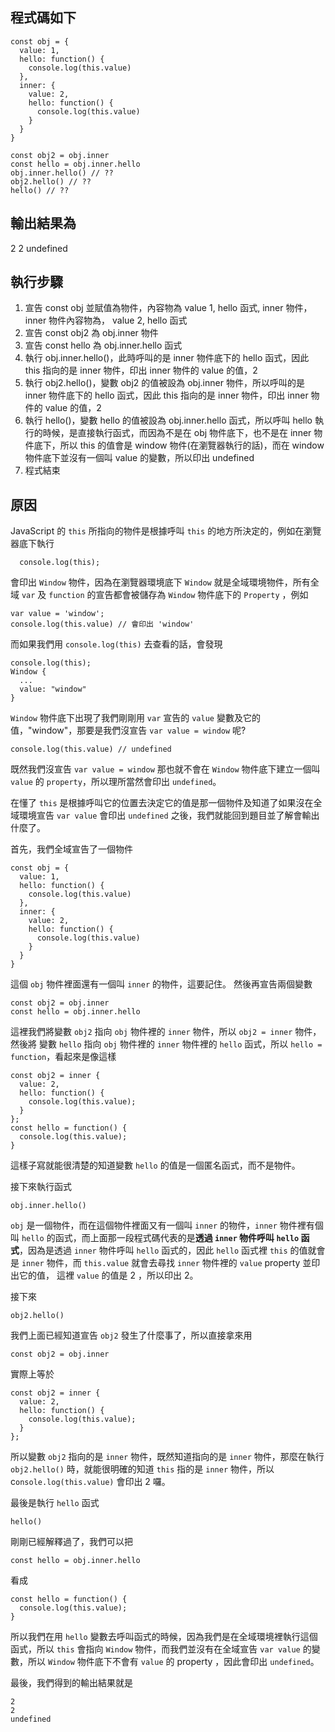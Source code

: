 ## 程式碼如下

    const obj = {
      value: 1,
      hello: function() {
        console.log(this.value)
      },
      inner: {
        value: 2,
        hello: function() {
          console.log(this.value)
        }
      }
    }

    const obj2 = obj.inner
    const hello = obj.inner.hello
    obj.inner.hello() // ??
    obj2.hello() // ??
    hello() // ??

## 輸出結果為

2
2
undefined

## 執行步驟

1. 宣告 const obj 並賦值為物件，內容物為 value 1, hello 函式, inner 物件，inner 物件內容物為，
   value 2, hello 函式
2. 宣告 const obj2 為 obj.inner 物件
3. 宣告 const hello 為 obj.inner.hello 函式
4. 執行 obj.inner.hello()，此時呼叫的是 inner 物件底下的 hello 函式，因此 this 指向的是 inner 物件，印出 inner 物件的 value 的值，2
5. 執行 obj2.hello()，變數 obj2 的值被設為 obj.inner 物件，所以呼叫的是 inner 物件底下的 hello 函式，因此 this 指向的是 inner 物件，印出 inner 物件的 value 的值，2
6. 執行 hello()，變數 hello 的值被設為 obj.inner.hello 函式，所以呼叫 hello 執行的時候，是直接執行函式，而因為不是在 obj 物件底下，也不是在 inner 物件底下，所以 this 的值會是 window 物件(在瀏覽器執行的話)，而在 window 物件底下並沒有一個叫 value 的變數，所以印出 undefined
7. 程式結束

## 原因

JavaScript 的 `this` 所指向的物件是根據呼叫 `this` 的地方所決定的，例如在瀏覽器底下執行

      console.log(this);

會印出 `Window` 物件，因為在瀏覽器環境底下 `Window` 就是全域環境物件，所有全域 `var` 及 `function` 的宣告都會被儲存為 `Window` 物件底下的 `Property` ，例如

    var value = 'window';
    console.log(this.value) // 會印出 'window'

而如果我們用 `console.log(this)` 去查看的話，會發現

    console.log(this);
    Window {
      ...
      value: "window"
    }

`Window` 物件底下出現了我們剛剛用 `var` 宣告的 `value` 變數及它的值，"window"，那要是我們沒宣告 `var value = window` 呢?

    console.log(this.value) // undefined

既然我們沒宣告 `var value = window` 那也就不會在 `Window` 物件底下建立一個叫 `value` 的 `property`，所以理所當然會印出 `undefined`。

在懂了 `this` 是根據呼叫它的位置去決定它的值是那一個物件及知道了如果沒在全域環境宣告 `var value` 會印出 `undefined` 之後，我們就能回到題目並了解會輸出什麼了。

首先，我們全域宣告了一個物件

    const obj = {
      value: 1,
      hello: function() {
        console.log(this.value)
      },
      inner: {
        value: 2,
        hello: function() {
          console.log(this.value)
        }
      }
    }

這個 `obj` 物件裡面還有一個叫 `inner` 的物件，這要記住。
然後再宣告兩個變數

    const obj2 = obj.inner
    const hello = obj.inner.hello

這裡我們將變數 `obj2` 指向 `obj` 物件裡的 `inner` 物件，所以 `obj2 = inner` 物件，然後將 變數 `hello` 指向 `obj` 物件裡的 `inner` 物件裡的 `hello` 函式，所以 `hello = function`，看起來是像這樣

    const obj2 = inner {
      value: 2,
      hello: function() {
        console.log(this.value);
      }
    };
    const hello = function() {
      console.log(this.value);
    }

這樣子寫就能很清楚的知道變數 `hello` 的值是一個匿名函式，而不是物件。

接下來執行函式

    obj.inner.hello()

`obj` 是一個物件，而在這個物件裡面又有一個叫 `inner` 的物件，`inner` 物件裡有個叫 `hello` 的函式，而上面那一段程式碼代表的是**透過 `inner` 物件呼叫 `hello` 函式**，因為是透過 `inner` 物件呼叫 `hello` 函式的，因此 `hello` 函式裡 `this` 的值就會是 `inner` 物件，而 `this.value` 就會去尋找 `inner` 物件裡的 `value` property 並印出它的值，
這裡 `value` 的值是 2 ，所以印出 2。

接下來

    obj2.hello()

我們上面已經知道宣告 `obj2` 發生了什麼事了，所以直接拿來用

    const obj2 = obj.inner

實際上等於

    const obj2 = inner {
      value: 2,
      hello: function() {
        console.log(this.value);
      }
    };

所以變數 `obj2` 指向的是 `inner` 物件，既然知道指向的是 `inner` 物件，那麼在執行 `obj2.hello()` 時，就能很明確的知道 `this` 指的是 `inner` 物件，所以 c`onsole.log(this.value)` 會印出 2 囉。

最後是執行 `hello` 函式

    hello()

剛剛已經解釋過了，我們可以把

    const hello = obj.inner.hello

看成

    const hello = function() {
      console.log(this.value);
    }

所以我們在用 `hello` 變數去呼叫函式的時候，因為我們是在全域環境裡執行這個函式，所以
`this` 會指向 `Window` 物件，而我們並沒有在全域宣告 `var value` 的變數，所以 `Window` 物件底下不會有 `value` 的 property ，因此會印出 `undefined`。

最後，我們得到的輸出結果就是

    2
    2
    undefined
